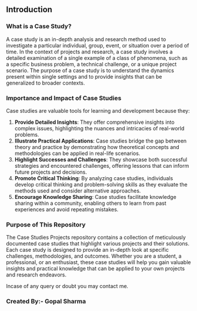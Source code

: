 ## Introduction

### What is a Case Study?

A case study is an in-depth analysis and research method used to investigate a particular individual, group, event, or situation over a period of time. In the context of projects and research, a case study involves a detailed examination of a single example of a class of phenomena, such as a specific business problem, a technical challenge, or a unique project scenario. The purpose of a case study is to understand the dynamics present within single settings and to provide insights that can be generalized to broader contexts.

### Importance and Impact of Case Studies

Case studies are valuable tools for learning and development because they:

1. **Provide Detailed Insights**: They offer comprehensive insights into complex issues, highlighting the nuances and intricacies of real-world problems.
2. **Illustrate Practical Applications**: Case studies bridge the gap between theory and practice by demonstrating how theoretical concepts and methodologies can be applied in real-life scenarios.
3. **Highlight Successes and Challenges**: They showcase both successful strategies and encountered challenges, offering lessons that can inform future projects and decisions.
4. **Promote Critical Thinking**: By analyzing case studies, individuals develop critical thinking and problem-solving skills as they evaluate the methods used and consider alternative approaches.
5. **Encourage Knowledge Sharing**: Case studies facilitate knowledge sharing within a community, enabling others to learn from past experiences and avoid repeating mistakes.

### Purpose of This Repository

The Case Studies Projects repository contains a collection of meticulously documented case studies that highlight various projects and their solutions. Each case study is designed to provide an in-depth look at specific challenges, methodologies, and outcomes. Whether you are a student, a professional, or an enthusiast, these case studies will help you gain valuable insights and practical knowledge that can be applied to your own projects and research endeavors.


Incase of any query or doubt you may contact me.

### Created By:- Gopal Sharma
